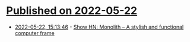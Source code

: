 # [Published on 2022-05-22](index.md)

* [2022-05-22, 15:13:46](https://news.ycombinator.com/item?id=31469024) - [Show HN: Monolith – A stylish and functional computer frame](https://coolte.ch/)
